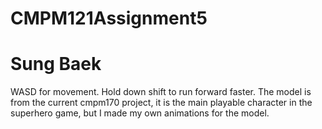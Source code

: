 # CMPM121Assignment5
# Sung Baek

WASD for movement.  Hold down shift to run forward faster.  The model is from
the current cmpm170 project, it is the main playable character in the superhero
game, but I made my own animations for the model.  
